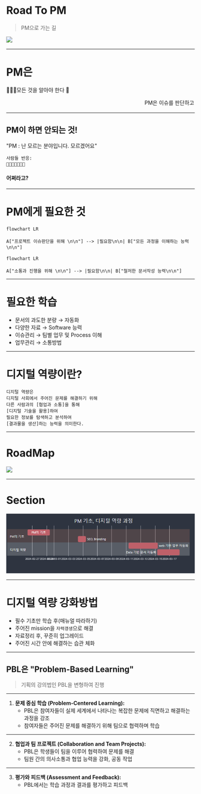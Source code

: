 
# Road To PM

> PM으로 가는 길

![](https://sesac.seoul.kr/storage/image/custom/717981/%EC%83%81%EC%84%B8%ED%8E%98%EC%9D%B4%EC%A7%802.jpg)

---
# PM은 

👩🏾‍💻모든 것을 알아야 한다 🚧
 

<marquee>PM은 이슈를 판단하고 목표를 선택하고  일정을 관리하는 사람이기 때문</marquee>


---
##  PM이 하면 안되는 것!

"PM : 난 모르는 분야입니다. 모르겠어요"

~~~
사람들 반응:
👧🏾👨🏾🎃🦊😟
~~~
#### 어쩌라고?

---


# PM에게 필요한 것 

~~~mermaid
flowchart LR

A["프로젝트 이슈판단을 위해 \n\n"] --> |필요함\n\n| B["모든 과정을 이해하는 능력\n\n"]
~~~
~~~mermaid
flowchart LR

A["소통과 진행을 위해 \n\n"] --> |필요함\n\n| B["철저한 문서작성 능력\n\n"]
~~~
---
# 필요한 학습

- 문서의 과도한 분량 → 자동화  
- 다양한 자료 → Software 능력
- 이슈관리 → 팀별 업무 및 Process 이해
- 업무관리 → 소통방법

---
# 디지털 역량이란?

~~~
디지털 역량은 
디지털 사회에서 주어진 문제를 해결하기 위해 
다른 사람과의 [협업과 소통]을 통해 
[디지털 기술을 활용]하여 
필요한 정보를 탐색하고 분석하여 
[결과물을 생산]하는 능력을 의미한다.
~~~

---

# RoadMap

![](https://media1.giphy.com/media/5LztXILnlVny/giphy.gif?cid=ecf05e478ssyzxdczwy43pg3lazk74qoplrgwtuaaws7crxr&ep=v1_gifs_search&rid=giphy.gif&ct=g)

---
# Section

![](images/intro_1.png)


---

# 디지털 역량 강화방법

- 필수 기초만 학습 후(매뉴얼 따라하기) 
- 주어진 mission을 `자력갱생`으로 해결
- 자료정리 후, 꾸준히 업그레이드 
- 주어진 시간 안에 해결하는 습관 체화

---
## PBL은 "Problem-Based Learning" 
> 기획의 강의법인 PBL을 변형하여 진행
---

1. **문제 중심 학습 (Problem-Centered Learning):** 
	- PBL은 참여자들이 실제 세계에서 나타나는 복잡한 문제에 직면하고 해결하는 과정을 강조
	- 참여자들은 주어진 문제를 해결하기 위해 팀으로 협력하며 학습

---

2. **협업과 팀 프로젝트 (Collaboration and Team Projects):** 
	- PBL은 학생들이 팀을 이루어 협력하여 문제를 해결
	- 팀원 간의 의사소통과 협업 능력을 강화, 공동 작업 

---

3. **평가와 피드백 (Assessment and Feedback):** 
	- PBL에서는 학습 과정과 결과를 평가하고 피드백
	
